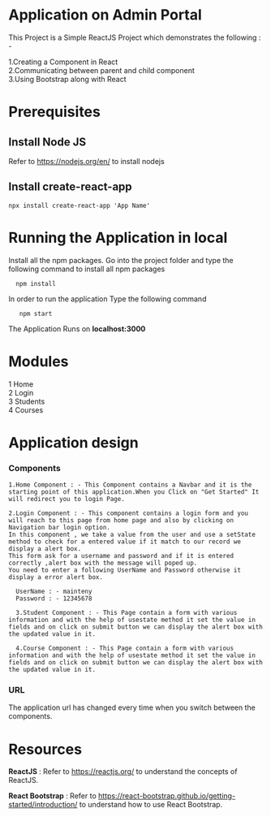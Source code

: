 # Application on Admin Portal 

This Project is a Simple ReactJS Project which demonstrates the following : -

1.Creating a Component in React  
2.Communicating between parent and child component  
3.Using Bootstrap along with React

# Prerequisites
 
 ## Install Node JS

 Refer to https://nodejs.org/en/ to install nodejs

 ## Install create-react-app

    npx install create-react-app 'App Name'

# Running the Application in local

   Install all the npm packages. Go into the project folder and type the following command to install all npm packages

      npm install

  In order to run the application Type the following command

       npm start

  The Application Runs on **localhost:3000** 

# Modules 

 1 Home  
 2 Login   
 3 Students  
 4 Courses

 # Application design

   ### Components 
    1.Home Component : - This Component contains a Navbar and it is the starting point of this application.When you Click on "Get Started" It will redirect you to login Page.

    2.Login Component : - This component contains a login form and you will reach to this page from home page and also by clicking on Navigation bar login option.
    In this component , we take a value from the user and use a setState method to check for a entered value if it match to our record we display a alert box.
    This form ask for a username and password and if it is entered correctly ,alert box with the message will poped up.
    You need to enter a following UserName and Password otherwise it display a error alert box.

      UserName : - mainteny
      Password : - 12345678
      
      3.Student Component : - This Page contain a form with various information and with the help of usestate method it set the value in fields and on click on submit button we can display the alert box with the updated value in it. 

      4.Course Component : - This Page contain a form with various information and with the help of usestate method it set the value in fields and on click on submit button we can display the alert box with the updated value in it. 

  ### URL

  The application url has changed every time when you switch between the components.
  

  # Resources

  **ReactJS** : Refer to https://reactjs.org/ to understand the concepts of ReactJS.

  **React Bootstrap** : Refer to https://react-bootstrap.github.io/getting-started/introduction/ to understand how to use React Bootstrap.


